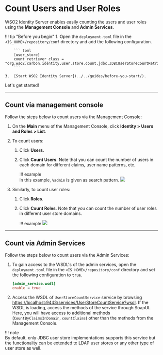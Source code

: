 # Count Users and User Roles

WSO2 Identity Server enables easily counting the users and user roles using the **Management Console** and **Admin Services**. 

!!! tip "Before you begin"
    1.  Open the `deployment.toml` file in the `<IS_HOME>/repository/conf` directory and add the following configuration.

        ``` toml
        [user_store]
        count_retriever_class = "org.wso2.carbon.identity.user.store.count.jdbc.JDBCUserStoreCountRetriever"
        ```

    3.  [Start WSO2 Identity Server](../../guides/before-you-start/).  
      
Let's get started! 

---

## Count via management console 

Follow the steps below to count users via the Management Console: 

1.  On the **Main** menu of the Management Console, click **Identity > Users and Roles > List**.
2.  To count users:
    1.  Click **Users**.
    2.  Click **Count Users**. Note that you can count the number of users in each domain for different claims, user name patterns, etc. 

        !!! example  
            In this example, `%admin` is given as search pattern.
            ![](../../assets/img/apis/count-users.png) 

3.  Similarly, to count user roles:
    1.  Click **Roles**.
    2.  Click **Count Roles**. Note that you can count the number of user roles in different user store domains.

        !!! example
            ![](../../assets/img/apis/count-roles.png) 

---

## Count via Admin Services

Follow the steps below to count users via the Admin Services:

1.  To gain access to the WSDL's of the admin services, open the `deployment.toml` file in the `<IS_HOME>/repository/conf` directory and set the following configuration to `true`.
    
    ``` toml  
    [admin_service.wsdl]
    enable = true
    ```

2.  Access the WSDL of `UserStoreCountService` service by browsing <https://localhost:9443/services/UserStoreCountService?wsdl>. 
    If the WSDL is loading, access the methods of the service through SoapUI. Here, you will have access to additional methods (`CountByClaimsInDomain`, `countClaims`) other than the methods from the Management Console.

!!! note     
    By default, only JDBC user store implementations supports this service but the functionality can be extended to LDAP user stores or any other type of user store as well.
    
